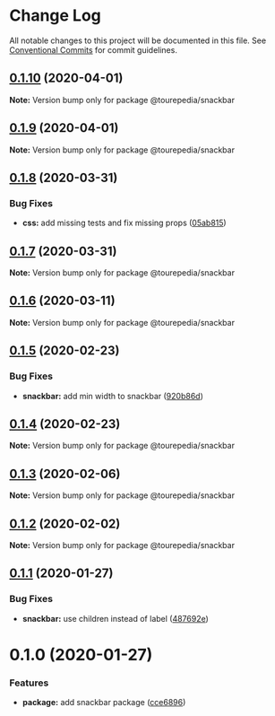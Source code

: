 # Change Log

All notable changes to this project will be documented in this file.
See [Conventional Commits](https://conventionalcommits.org) for commit guidelines.

## [0.1.10](https://github.com/tourepedia/tp-ui/compare/@tourepedia/snackbar@0.1.9...@tourepedia/snackbar@0.1.10) (2020-04-01)

**Note:** Version bump only for package @tourepedia/snackbar





## [0.1.9](https://github.com/tourepedia/tp-ui/compare/@tourepedia/snackbar@0.1.8...@tourepedia/snackbar@0.1.9) (2020-04-01)

**Note:** Version bump only for package @tourepedia/snackbar





## [0.1.8](https://github.com/tourepedia/tp-ui/compare/@tourepedia/snackbar@0.1.7...@tourepedia/snackbar@0.1.8) (2020-03-31)


### Bug Fixes

* **css:** add missing tests and fix missing props ([05ab815](https://github.com/tourepedia/tp-ui/commit/05ab815))





## [0.1.7](https://github.com/tourepedia/tp-ui/compare/@tourepedia/snackbar@0.1.6...@tourepedia/snackbar@0.1.7) (2020-03-31)

**Note:** Version bump only for package @tourepedia/snackbar





## [0.1.6](https://github.com/tourepedia/tp-ui/compare/@tourepedia/snackbar@0.1.5...@tourepedia/snackbar@0.1.6) (2020-03-11)

**Note:** Version bump only for package @tourepedia/snackbar





## [0.1.5](https://github.com/tourepedia/tp-ui/compare/@tourepedia/snackbar@0.1.4...@tourepedia/snackbar@0.1.5) (2020-02-23)


### Bug Fixes

* **snackbar:** add min width to snackbar ([920b86d](https://github.com/tourepedia/tp-ui/commit/920b86d))





## [0.1.4](https://github.com/tourepedia/tp-ui/compare/@tourepedia/snackbar@0.1.3...@tourepedia/snackbar@0.1.4) (2020-02-23)

**Note:** Version bump only for package @tourepedia/snackbar





## [0.1.3](https://github.com/tourepedia/tp-ui/compare/@tourepedia/snackbar@0.1.2...@tourepedia/snackbar@0.1.3) (2020-02-06)

**Note:** Version bump only for package @tourepedia/snackbar





## [0.1.2](https://github.com/tourepedia/tp-ui/compare/@tourepedia/snackbar@0.1.1...@tourepedia/snackbar@0.1.2) (2020-02-02)

**Note:** Version bump only for package @tourepedia/snackbar





## [0.1.1](https://github.com/tourepedia/tp-ui/compare/@tourepedia/snackbar@0.1.0...@tourepedia/snackbar@0.1.1) (2020-01-27)


### Bug Fixes

* **snackbar:** use children instead of label ([487692e](https://github.com/tourepedia/tp-ui/commit/487692e))





# 0.1.0 (2020-01-27)


### Features

* **package:** add snackbar package ([cce6896](https://github.com/tourepedia/tp-ui/commit/cce6896))
